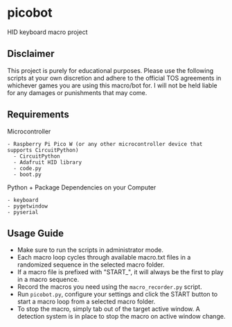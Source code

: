 # picobot
HID keyboard macro project

## Disclaimer

This project is purely for educational purposes. 
Please use the following scripts at your own discretion and adhere to the official TOS agreements in whichever games you are using this macro/bot for. 
I will not be held liable for any damages or punishments that may come. 

## Requirements

Microcontroller

```
- Raspberry Pi Pico W (or any other microcontroller device that supports CircuitPython)
  - CircuitPython
  - Adafruit HID library
  - code.py
  - boot.py
```

Python + Package Dependencies on your Computer

```
- keyboard
- pygetwindow
- pyserial
```

## Usage Guide

- Make sure to run the scripts in administrator mode. 
- Each macro loop cycles through available macro.txt files in a randomized sequence in the selected macro folder. 
- If a macro file is prefixed with "START_", it will always be the first to play in a macro sequence. 
- Record the macros you need using the `macro_recorder.py` script. 
- Run `picobot.py`, configure your settings and click the START button to start a macro loop from a selected macro folder.
- To stop the macro, simply tab out of the target active window. A detection system is in place to stop the macro on active window change. 

